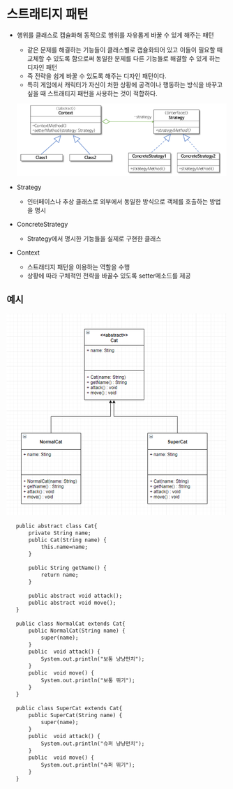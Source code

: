 스트래티지 패턴
======================================

* 행위를 클래스로 캡슐화해 동적으로 행위를 자유롭게 바꿀 수 있게 해주는 패턴
  - 같은 문제를 해결하는 기능들이 클래스별로 캡슐화되어 있고 이들이 필요할 때 교체할 수 있도록 함으로써 동일한 문제를 다른 기능들로 해결할 수 있게 하는 디자인 패턴
  - 즉 전략을 쉽게 바꿀 수 있도록 해주는 디자인 패턴이다.
  - 특히 게임에서 캐릭터가 자신이 처한 상황에 공격이나 행동하는 방식을 바꾸고 싶을 때 스트래티지 패턴을 사용하는 것이 적합하다.
  
  ![strategy ex](../img/strategy.PNG)
  
  
* Strategy
  - 인터페이스나 추상 클래스로 외부에서 동일한 방식으로 객체를 호출하는 방법을 명시
* ConcreteStrategy
  - Strategy에서 명시한 기능들을 실제로 구현한 클래스
* Context
  - 스트래티지 패턴을 이용하는 역할을 수행
  - 상황에 따라 구체적인 전략을 바꿀수 있도록 setter메소드를 제공
  
  

예시
--------------------------------------
 ![고양이 만들기](../img/cat.PNG)
 
 ~~~
	public abstract class Cat{
		private String name;
		public Cat(String name) {
			this.name=name;
		}
		
		public String getName() {
			return name;
		}
		
		public abstract void attack();
		public abstract void move();
	}
	
	public class NormalCat extends Cat{
		public NormalCat(String name) {
			super(name);
		}
		public  void attack() {
			System.out.println("보통 냥냥펀치");
		}
		public  void move() {
			System.out.println("보통 뛰기");
		}
	}
	
	public class SuperCat extends Cat{
		public SuperCat(String name) {
			super(name);
		}
		public  void attack() {
			System.out.println("슈퍼 냥냥펀치");
		}
		public  void move() {
			System.out.println("슈퍼 뛰기");
		}
	} 


~~~
